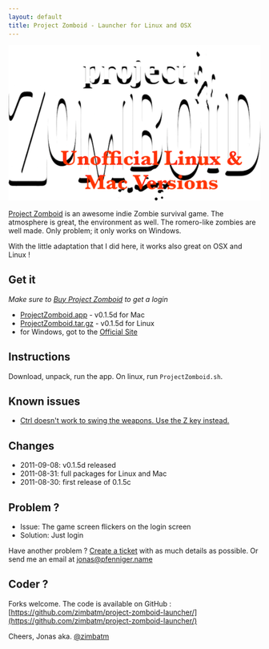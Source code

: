 ```yaml
---
layout: default
title: Project Zomboid - Launcher for Linux and OSX
---
```


![ProjectZomboid](PZ_Logo.png)

[Project Zomboid](http://projectzomboid.com/) is an awesome indie Zombie survival game. The atmosphere is great, the environment as well. The
romero-like zombies are well made. Only problem; it only works on Windows.

With the little adaptation that I did here, it works also great on OSX and Linux !

Get it
------

*Make sure to [Buy Project Zomboid](http://projectzomboid.com/blog/index.php/buy-our-games/) to get a login*

* [ProjectZomboid.app](https://github.com/downloads/zimbatm/project-zomboid-launcher/ProjectZomboid.app.0.1.5d.zip) - v0.1.5d for Mac
* [ProjectZomboid.tar.gz](https://github.com/downloads/zimbatm/project-zomboid-launcher/ProjectZomboid.0.1.5d.tar.gz) - v0.1.5d for Linux
* for Windows, got to the [Official Site](http://projectzomboid.com/)

Instructions
------------

Download, unpack, run the app. On linux, run `ProjectZomboid.sh`.

Known issues
------------

* [Ctrl doesn't work to swing the weapons. Use the Z key instead.](http://theindiestone.com/mantis/view.php?id=676)

Changes
-------

* 2011-09-08: v0.1.5d released
* 2011-08-31: full packages for Linux and Mac
* 2011-08-30: first release of 0.1.5c

Problem ?
---------

* Issue: The game screen flickers on the login screen
* Solution: Just login

Have another problem ? [Create a ticket](https://github.com/zimbatm/project-zomboid-launcher/issues/new) with as much details as possible. Or send me an email at jonas@pfenniger.name

Coder ?
-------

Forks welcome. The code is available on GitHub :
[https://github.com/zimbatm/project-zomboid-launcher/](https://github.com/zimbatm/project-zomboid-launcher/)

Cheers, Jonas aka. [@zimbatm](http://twitter.com/zimbatm)
